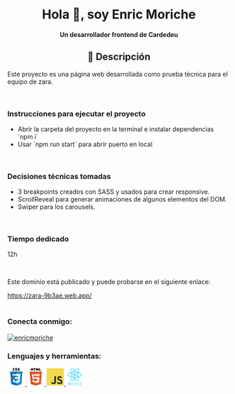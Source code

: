 <h1 align="center">Hola 👋, soy Enric Moriche</h1>
<h4 align="center">Un desarrollador frontend de Cardedeu</h4>

<h2 align="center">🧾 Descripción</h2>
<p>Este proyecto es una página web desarrollada como prueba técnica para el equipo de zara.</p>
</br>
<h3>Instrucciones para ejecutar el proyecto</h3>
<ul>
    <li>Abrir la carpeta del proyecto en la terminal e instalar dependencias `npm i`</li>
    <li>Usar `npm run start` para abrir puerto en local</li>
</ul>
</br>
<h3>Decisiones técnicas tomadas</h3>
<ul>
    <li>3 breakpoints creados con SASS y usados para crear responsive.</li>
    <li>ScrollReveal para generar animaciones de algunos elementos del DOM.</li>
    <li>Swiper para los carousels.</li>
</ul>
</br>
<h3>Tiempo dedicado</h3>
<p>12h</p>
</br>
<p>Este dominio está publicado y puede probarse en el siguiente enlace:</p>
<a href="https://zara-9b3ae.web.app/">https://zara-9b3ae.web.app/</a>
</br></br>
<h3 align="left">Conecta conmigo:</h3>
<p align="left">
<a href="https://linkedin.com/in/enricmoriche" target="blank"><img align="center" src="https://raw.githubusercontent.com/rahuldkjain/github-profile-readme-generator/master/src/images/icons/Social/linked-in-alt.svg" alt="enricmoriche" height="30" width="40" /></a>
</p>

<h3 align="left">Lenguajes y herramientas:</h3>
<p align="left"> <a href="https://www.w3schools.com/css/" target="_blank" rel="noreferrer"> <img src="https://raw.githubusercontent.com/devicons/devicon/master/icons/css3/css3-original-wordmark.svg" alt="css3" width="40" height="40"/> </a> <a href="https://www.w3.org/html/" target="_blank" rel="noreferrer"> <img src="https://raw.githubusercontent.com/devicons/devicon/master/icons/html5/html5-original-wordmark.svg" alt="html5" width="40" height="40"/> </a> <a href="https://developer.mozilla.org/en-US/docs/Web/JavaScript" target="_blank" rel="noreferrer"> <img src="https://raw.githubusercontent.com/devicons/devicon/master/icons/javascript/javascript-original.svg" alt="javascript" width="40" height="40"/> </a> <a href="https://reactjs.org/" target="_blank" rel="noreferrer"> <img src="https://raw.githubusercontent.com/devicons/devicon/master/icons/react/react-original-wordmark.svg" alt="react" width="40" height="40"/> </a> </p>
